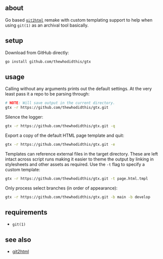 ## about

Go based [`git2html`](https://github.com/Hypercubed/git2html) remake with custom templating support to help when using `git(1)` as an archival tool basically.

## setup

Download from GitHub directly:

```sh
go install github.com/thewhodidthis/gtx
```

## usage

Calling without any arguments prints out the default settings. At the very least pass it a repo to be parsing through:

```sh
# NOTE: Will save output in the current directory.
gtx -r https://github.com/thewhodidthis/gtx.git
```

Silence the logger:

```sh
gtx -r https://github.com/thewhodidthis/gtx.git -q
```

Export a copy of the default HTML page template and quit:

```sh
gtx -r https://github.com/thewhodidthis/gtx.git -e
```

Templates can reference external files in the target directory. These are left intact across script runs making it easier to theme the output by linking in stylesheets and other assets as required. Use the `-t` flag to specify a custom template:

```sh
gtx -r https://github.com/thewhodidthis/gtx.git -t page.html.tmpl
```

Only process select branches (in order of appearance):

```sh
gtx -r https://github.com/thewhodidthis/gtx.git -b main -b develop
```

## requirements

- `git(1)`

## see also

- [git2html](https://github.com/Hypercubed/git2html)
